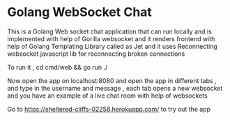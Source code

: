 # Golang WebSocket Chat
This is a Golang Web socket chat application that can run locally and is implemented with help of Gorilla websocket and it renders frontend with help of Golang Templating Library called as Jet and it uses Reconnecting websocket javascript lib for reconnecting broken connections

To run it , cd cmd/web && go run ./


Now open the app on localhost:8080 and open the app in different tabs , and type in the username and message , each tab opens a new websocket and you have an example of a live chat room with help of websockets

Go to https://sheltered-cliffs-02258.herokuapp.com/ to try out the app
